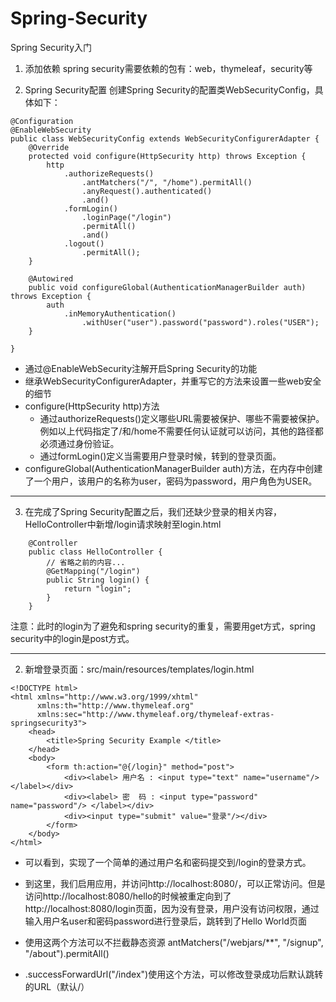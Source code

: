 # Spring-Security
Spring Security入门



1. 添加依赖
spring security需要依赖的包有：web，thymeleaf，security等

2. Spring Security配置
	创建Spring Security的配置类WebSecurityConfig，具体如下：
	
	
```
@Configuration
@EnableWebSecurity
public class WebSecurityConfig extends WebSecurityConfigurerAdapter {
    @Override
    protected void configure(HttpSecurity http) throws Exception {
        http
            .authorizeRequests()
                .antMatchers("/", "/home").permitAll()
                .anyRequest().authenticated()
                .and()
            .formLogin()
                .loginPage("/login")
                .permitAll()
                .and()
            .logout()
                .permitAll();
    }

    @Autowired
    public void configureGlobal(AuthenticationManagerBuilder auth) throws Exception {
        auth
            .inMemoryAuthentication()
                .withUser("user").password("password").roles("USER");
    }

}
```


 - 通过@EnableWebSecurity注解开启Spring Security的功能
 - 继承WebSecurityConfigurerAdapter，并重写它的方法来设置一些web安全的细节
 - configure(HttpSecurity http)方法
    - 通过authorizeRequests()定义哪些URL需要被保护、哪些不需要被保护。例如以上代码指定了/和/home不需要任何认证就可以访问，其他的路径都必须通过身份验证。
    - 通过formLogin()定义当需要用户登录时候，转到的登录页面。
 - configureGlobal(AuthenticationManagerBuilder auth)方法，在内存中创建了一个用户，该用户的名称为user，密码为password，用户角色为USER。



--------


3.  在完成了Spring Security配置之后，我们还缺少登录的相关内容，HelloController中新增/login请求映射至login.html 

```
	@Controller
	public class HelloController {
	    // 省略之前的内容...
	    @GetMapping("/login")
	    public String login() {
	        return "login";
	    }
	}
```


注意：此时的login为了避免和spring security的重复，需要用get方式，spring security中的login是post方式。



--------




2.  新增登录页面：src/main/resources/templates/login.html

```
<!DOCTYPE html>
<html xmlns="http://www.w3.org/1999/xhtml"
      xmlns:th="http://www.thymeleaf.org"
      xmlns:sec="http://www.thymeleaf.org/thymeleaf-extras-springsecurity3">
    <head>
        <title>Spring Security Example </title>
    </head>
    <body>
        <form th:action="@{/login}" method="post">
            <div><label> 用户名 : <input type="text" name="username"/> </label></div>
            <div><label> 密  码 : <input type="password" name="password"/> </label></div>
            <div><input type="submit" value="登录"/></div>
        </form>
    </body>
</html>
```


- 可以看到，实现了一个简单的通过用户名和密码提交到/login的登录方式。


- 到这里，我们启用应用，并访问http://localhost:8080/，可以正常访问。但是访问http://localhost:8080/hello的时候被重定向到了http://localhost:8080/login页面，因为没有登录，用户没有访问权限，通过输入用户名user和密码password进行登录后，跳转到了Hello World页面
- 使用这两个方法可以不拦截静态资源 antMatchers("/webjars/**", "/signup", "/about").permitAll()

- .successForwardUrl("/index")使用这个方法，可以修改登录成功后默认跳转的URL（默认/）
